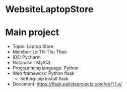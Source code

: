 # WebsiteLaptopStore
# Main project
- Topic: Laptop Store
- Member: Le Thi Thu Thao
- IDE: Pycharm
- Database : MySQL
- Programming language: Python
- Web framework: Python flask
    + Setting: pip install flask
- Document: https://flask.palletsprojects.com/en/1.1.x/
